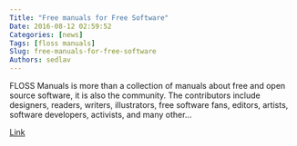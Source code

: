 ```yaml
---
Title: "Free manuals for Free Software"
Date: 2016-08-12 02:59:52
Categories: [news]
Tags: [floss manuals]
Slug: free-manuals-for-free-software
Authors: sedlav
---
```


FLOSS Manuals is more than a collection of manuals about free and open source software, it is also the community. The contributors include designers, readers, writers, illustrators, free software fans, editors, artists, software developers, activists, and many other...

[Link](http://www.flossmanuals.org/)
